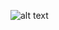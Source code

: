 ![alt text](https://github.com/helgesander02/recommendationsystem_study/blob/main/Recall/img/swing1.jpg)